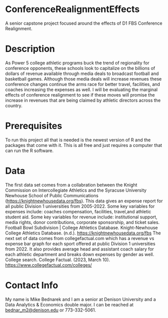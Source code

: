 # ConferenceRealignmentEffects
A senior capstone project focused around the effects of D1 FBS Conference Realignment.
# Description
As Power 5 college athletic programs buck the trend of regionality for conference opponents, these schools look to capitalize on the billions of dollars of revenue available through media deals to broadcast football and basketball games. Although those media deals will increase revenues these conference changes continue the arms race for better travel, facilities, and coaches increasing the expenses as well. I will be evaluating the marginal effects of conference realignment to see if these moves will promise the increase in revenues that are being claimed by athletic directors across the country. 
# Prerequisites
To run this project all that is needed is the newest version of R and the packages that come with it. This is all free and just requires a computer that can run the R software. 
# Data 
The first data set comes from a collabration between the Knight Commission on Intercollegiate Athletics and the Syracuse University Newhouse School of Public Communications (https://knightnewhousedata.org/fbs). This data gives an expense report for all public Division 1 universities from 2005-2022. Some key variables for expenses include: coaches compensation, facilities, travel,and athletic student aid. Some key variables for revenue include: institutional support, media rights, donor contributions, corporate sponsorship, and ticket sales. 
Football Bowl Subdivision | College Athletics Database. Knight-Newhouse College Athletics Database. (n.d.). https://knightnewhousedata.org/fbs
The next set of data comes from collegefactual.com which has a revenue vs expense bar graph for each sport offered at public Division 1 universities from 2022. It also provides average head and assistant coach salary for each athletic department and breaks down expenses by gender as well. 
College search. College Factual. (2023, March 10). https://www.collegefactual.com/colleges/ 
# Contact Info
My name is Mike Bednarek and I am a senior at Denison University and a Data Analytics & Economics double major. I can be reached at bednar_m2@denison.edu or 773-332-5061.
